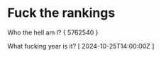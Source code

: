 # Fuck the rankings

Who the hell am I?
{ 5762540 }

What fucking year is it?
[ 2024-10-25T14:00:00Z ]
